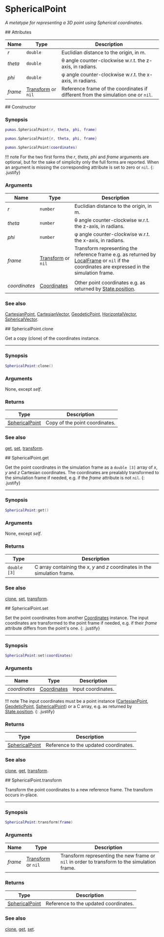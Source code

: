 # SphericalPoint
_A metatype for representing a 3D point using Spherical coordinates._


<div markdown="1" class="shaded-box fancy">
## Attributes

|Name|Type|Description|
|----|----|-----------|
|*r*    |`double`| Euclidian distance to the origin, in m. |
|*theta*|`double`| &theta; angle counter-clockwise w.r.t. the z-axis, in radians.|
|*phi*  |`double`| &phi; angle counter-clockwise w.r.t. the x-axis, in radians. |
|*frame*|[Transform](Transform.md) or `nil`| Reference frame of the coordinates if different from the simulation one or `nil`.|
</div>


<div markdown="1" class="shaded-box fancy">
## Constructor

### Synopsis

```lua
pumas.SphericalPoint(r, theta, phi, frame)

pumas.SphericalPoint{r, theta, phi, frame}

pumas.SphericalPoint(coordinates)
```

!!! note
    For the two first forms the *r*, *theta*, *phi* and *frame* arguments are
    optional, but for the sake of simplicity only the full forms are reported.
    When an argument is missing the corresponding attribute is set to zero or
    `nil`.
    {: .justify}

### Arguments

|Name|Type|Description|
|----|----|-----------|
|*r*    |`number`| Euclidian distance to the origin, in m. |
|*theta*|`number`| &theta; angle counter-clockwise w.r.t. the z-axis, in radians.|
|*phi*  |`number`| &phi; angle counter-clockwise w.r.t. the x-axis, in radians. |
|*frame*|[Transform](Transform.md) or `nil`| Transform representing the reference frame e.g. as returned by [LocalFrame](LocalFrame.md) or `nil` if the coordinates are expressed in the simulation frame.|
||||
|*coordinates*|[Coordinates](../Coordinates.md)| Other point coordinates e.g. as returned by [State.position](../simulation/State.md#attributes). |

### See also

[CartesianPoint](CartesianPoint.md),
[CartesianVector](CartesianVector.md),
[GeodeticPoint](GeodeticPoint.md),
[HorizontalVector](HorizontalVector.md),
[SphericalVector](SphericalVector.md).

</div>


<div markdown="1" class="shaded-box fancy">
## SphericalPoint.clone

Get a copy (clone) of the coordinates instance.

---

### Synopsis

```lua
SphericalPoint:clone()
```

### Arguments

None, except *self*.

### Returns

|Type|Description|
|----|-----------|
|[SphericalPoint](SphericalPoint.md)| Copy of the point coordinates.|

### See also

[get](#sphericalpointget),
[set](#sphericalpointset),
[transform](#sphericalpointtransform).
</div>


<div markdown="1" class="shaded-box fancy">
## SphericalPoint.get

Get the point coordinates in the simulation frame as a `double [3]` array of
*x*, *y* and *z* Cartesian coordinates. The coordinates are prealably
transformed to the simulation frame if needed, e.g.  if the *frame* attribute is
not `nil`.
{: .justify}

---

### Synopsis

```lua
SphericalPoint:get()
```

### Arguments

None, except *self*.

### Returns

|Type|Description|
|----|-----------|
|`double [3]`| C array containing the *x*, *y* and *z* coordinates in the simulation frame.|

### See also

[clone](#sphericalpointclone),
[set](#sphericalpointset),
[transform](#sphericalpointtransform).

</div>


<div markdown="1" class="shaded-box fancy">
## SphericalPoint.set

Set the point coordinates from another [Coordinates](../Coordinates.md)
instance.  The input coordinates are transformed to the point frame if needed,
e.g.  if their *frame* attribute differs from the point's one.
{: .justify}

---

### Synopsis

```lua
SphericalPoint:set(coordinates)
```

### Arguments

|Name|Type|Description|
|----|----|-----------|
|*coordinates*|[Coordinates](../Coordinates.md)| Input coordinates.|

!!! note
    The input coordinates must be a point instance
    ([CartesianPoint](CartesianPoint.md), [GeodeticPoint](GeodeticPoint.md),
    [SphericalPoint](SphericalPoint.md)) or a C array, e.g. as returned by
    [State.position](../simulation/State.md#attributes).
    {: .justify}

### Returns

|Type|Description|
|----|-----------|
|[SphericalPoint](SphericalPoint.md)| Reference to the updated coordinates.|

### See also

[clone](#sphericalpointclone),
[get](#sphericalpointget),
[transform](#sphericalpointtransform).
</div>


<div markdown="1" class="shaded-box fancy">
## SphericalPoint.transform

Transform the point coordinates to a new reference frame. The transform occurs
in-place.

---

### Synopsis

```lua
SphericalPoint:transform(frame)
```

### Arguments

|Name|Type|Description|
|----|----|-----------|
|*frame*|[Transform](Transform.md) or `nil`| Transform representing the new frame or `nil` in order to transform to the simulation frame.|

### Returns

|Type|Description|
|----|-----------|
|[SphericalPoint](SphericalPoint.md)| Reference to the updated coordinates.|

### See also

[clone](#sphericalpointclone),
[get](#sphericalpointget),
[set](#sphericalpointset).
</div>
